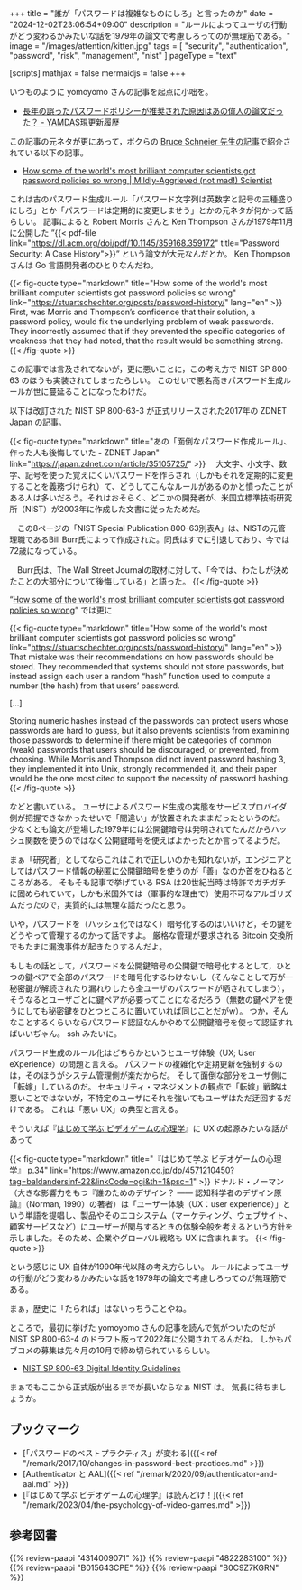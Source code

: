 +++
title = "誰が「パスワードは複雑なものにしろ」と言ったのか"
date =  "2024-12-02T23:06:54+09:00"
description = "ルールによってユーザの行動がどう変わるかみたいな話を1979年の論文で考慮しろってのが無理筋である。"
image = "/images/attention/kitten.jpg"
tags = [ "security", "authentication", "password", "risk", "management", "nist" ]
pageType = "text"

[scripts]
  mathjax = false
  mermaidjs = false
+++

いつものように yomoyomo さんの記事を起点に小咄を。

- [長年の誤ったパスワードポリシーが推奨された原因はあの偉人の論文だった？ - YAMDAS現更新履歴](https://yamdas.hatenablog.com/entry/20241202/bad-password-policies)

この記事の元ネタが更にあって，ボクらの [Bruce Schneier 先生の記事](https://www.schneier.com/blog/archives/2024/11/good-essay-on-the-history-of-bad-password-policies.html "Good Essay on the History of Bad Password Policies - Schneier on Security")で紹介されている以下の記事。

- [How some of the world's most brilliant computer scientists got password policies so wrong | Mildly-Aggrieved (not mad!) Scientist](https://stuartschechter.org/posts/password-history/)

これは古のパスワード生成ルール「パスワード文字列は英数字と記号の三種盛りにしろ」とか「パスワードは定期的に変更しませう」とかの元ネタが何かって話らしい。
記事によると Robert Morris さんと Ken Thompson さんが1979年11月に公開した ”{{< pdf-file link="https://dl.acm.org/doi/pdf/10.1145/359168.359172" title="Password Security: A Case History">}}” という論文が大元なんだとか。
Ken Thompson さんは Go 言語開発者のひとりなんだね。

{{< fig-quote type="markdown" title="How some of the world's most brilliant computer scientists got password policies so wrong" link="https://stuartschechter.org/posts/password-history/" lang="en" >}}
First, was Morris and Thompson’s confidence that their solution, a password policy, would fix the underlying problem of weak passwords. They incorrectly assumed that if they prevented the specific categories of weakness that they had noted, that the result would be something strong.
{{< /fig-quote >}}

この記事では言及されてないが，更に悪いことに，この考え方で NIST SP 800-63 のほうも実装されてしまったらしい。
このせいで悪名高きパスワード生成ルールが世に蔓延ることになったわけだ。

以下は改訂された NIST SP 800-63-3 が正式リリースされた2017年の ZDNET Japan の記事。

{{< fig-quote type="markdown" title="あの「面倒なパスワード作成ルール」、作った人も後悔していた - ZDNET Japan" link="https://japan.zdnet.com/article/35105725/" >}}
 　大文字、小文字、数字、記号を使った覚えにくいパスワードを作らされ（しかもそれを定期的に変更することを義務づけられ）て、どうしてこんなルールがあるのかと憤ったことがある人は多いだろう。それはおそらく、どこかの開発者が、米国立標準技術研究所（NIST）が2003年に作成した文書に従ったためだ。

　この8ページの「NIST Special Publication 800-63別表A」は、NISTの元管理職であるBill Burr氏によって作成された。同氏はすでに引退しており、今では72歳になっている。

　Burr氏は、The Wall Street Journalの取材に対して、「今では、わたしが決めたことの大部分について後悔している」と語った。
{{< /fig-quote >}}

“[How some of the world's most brilliant computer scientists got password policies so wrong](https://stuartschechter.org/posts/password-history/ "How some of the world's most brilliant computer scientists got password policies so wrong | Mildly-Aggrieved (not mad!) Scientist")” では更に

{{< fig-quote type="markdown" title="How some of the world's most brilliant computer scientists got password policies so wrong" link="https://stuartschechter.org/posts/password-history/" lang="en" >}}
That mistake was their recommendations on how passwords should be stored. They recommended that systems should not store passwords, but instead assign each user a random “hash” function used to compute a number (the hash) from that users’ password.

[...]

Storing numeric hashes instead of the passwords can protect users whose passwords are hard to guess, but it also prevents scientists from examining those passwords to determine if there might be categories of common (weak) passwords that users should be discouraged, or prevented, from choosing. While Morris and Thompson did not invent password hashing 3, they implemented it into Unix, strongly recommended it, and their paper would be the one most cited to support the necessity of password hashing.
{{< /fig-quote >}}

などと書いている。
ユーザによるパスワード生成の実態をサービスプロバイダ側が把握できなかったせいで「間違い」が放置されたままだったというのだ。
少なくとも論文が登場した1979年には公開鍵暗号は発明されてたんだからハッシュ関数を使うのではなく公開鍵暗号を使えばよかったとか言ってるようだ。

まぁ「研究者」としてならこれはこれで正しいのかも知れないが，エンジニアとしてはパスワード情報の秘匿に公開鍵暗号を使うのが「善」なのか首をひねるところがある。
そもそも記事で挙げている RSA は20世紀当時は特許でガチガチに固められていて，しかも米国外では（軍事的な理由で）使用不可なアルゴリズムだったので，実質的には無理な話だったと思う。

いや，パスワードを（ハッシュ化ではなく）暗号化するのはいいけど，その鍵をどうやって管理するのかって話ですよ。
厳格な管理が要求される Bitcoin 交換所でもたまに漏洩事件が起きたりするんだよ。

もしもの話として，パスワードを公開鍵暗号の公開鍵で暗号化するとして，ひとつの鍵ペアで全部のパスワードを暗号化するわけないし（そんなことして万が一秘密鍵が解読されたり漏れりしたら全ユーザのパスワードが晒されてしまう），そうなるとユーザごとに鍵ペアが必要ってことになるだろう（無数の鍵ペアを使うにしても秘密鍵をひとつところに置いていれば同じことだがw）。
つか，そんなことするくらいならパスワード認証なんかやめて公開鍵暗号を使って認証すればいいぢゃん。
ssh みたいに。

パスワード生成のルール化はどちらかというとユーザ体験（UX; User eXperience）の問題と言える。
パスワードの複雑化や定期更新を強制するのは，そのほうがシステム管理側が楽だからだ。
そして面倒な部分をユーザ側に「転嫁」しているのだ。
セキュリティ・マネジメントの観点で「転嫁」戦略は悪いことではないが，不特定のユーザにそれを強いてもユーザはただ迂回するだけである。
これは「悪い UX」の典型と言える。

そういえば『[はじめて学ぶ ビデオゲームの心理学]』に UX の起源みたいな話があって

{{< fig-quote type="markdown" title="『はじめて学ぶ ビデオゲームの心理学』 p.34" link="https://www.amazon.co.jp/dp/4571210450?tag=baldandersinf-22&linkCode=ogi&th=1&psc=1" >}}
ドナルド・ノーマン（大きな影響力をもつ『誰のためのデザイン？ &mdash;&mdash; 認知科学者のデザイン原論』（Norman, 1990）の著者）は「ユーザー体験（UX：user experience）」という単語を提唱し、製品やそのエコシステム（マーケティング、ウェブサイト、顧客サービスなど）にユーザーが関与するときの体験全般を考えるという方針を示しました。そのため、企業やグローバル戦略も UX に含まれます。
{{< /fig-quote >}}

という感じに UX 自体が1990年代以降の考え方らしい。
ルールによってユーザの行動がどう変わるかみたいな話を1979年の論文で考慮しろってのが無理筋である。

まぁ，歴史に「たられば」はないっちうことやね。

ところで，最初に挙げた yomoyomo さんの記事を読んで気がついたのだが NIST SP 800-63-4 のドラフト版って2022年に公開されてるんだね。
しかもパブコメの募集は先々月の10月で締め切られているらしい。

- [NIST SP 800-63 Digital Identity Guidelines](https://pages.nist.gov/800-63-4/)

まぁでもここから正式版が出るまでが長いならなぁ NIST は。
気長に待ちましょうか。

[はじめて学ぶ ビデオゲームの心理学]: https://www.amazon.co.jp/dp/B0C9Z7KGRN?tag=baldandersinf-22&linkCode=ogi&th=1&psc=1 "はじめて学ぶ ビデオゲームの心理学 脳のはたらきとユーザー体験（UX） | セリア ホデント, 山根 信二（監修）, 山根 信二, 成田 啓行 | 工学 | Kindleストア | Amazon"

## ブックマーク

- [「パスワードのベストプラクティス」が変わる]({{< ref "/remark/2017/10/changes-in-password-best-practices.md" >}})
- [Authenticator と AAL]({{< ref "/remark/2020/09/authenticator-and-aal.md" >}})
- [『はじめて学ぶ ビデオゲームの心理学』は読んどけ！]({{< ref "/remark/2023/04/the-psychology-of-video-games.md" >}})

## 参考図書

{{% review-paapi "4314009071" %}} <!-- 暗号化 プライバシーを救った反乱者たち -->
{{% review-paapi "4822283100" %}} <!-- セキュリティはなぜやぶられたのか -->
{{% review-paapi "B015643CPE" %}} <!-- 暗号技術入門 第3版 -->
{{% review-paapi "B0C9Z7KGRN" %}} <!-- はじめて学ぶ ビデオゲームの心理学 Kindle 版 -->
